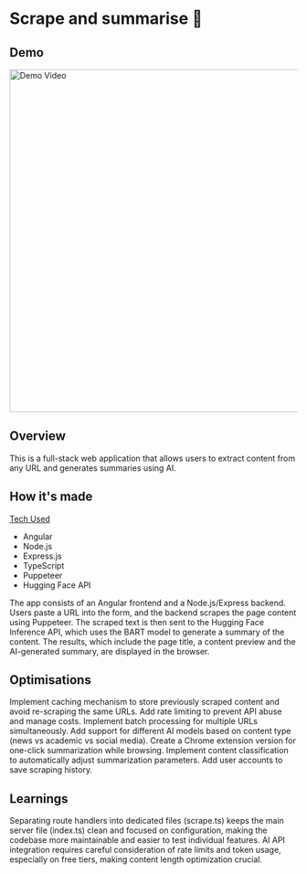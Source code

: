 # Scrape and summarise 📝

## Demo

<a href="https://www.loom.com/share/255653b15d714da4a5cf49b8c74ead2c">
  <img src="https://cdn.loom.com/sessions/thumbnails/255653b15d714da4a5cf49b8c74ead2c-e242390ca53fae5f-full-play.gif" width="600" alt="Demo Video">
</a>

## Overview 

This is a full-stack web application that allows users to extract content from any URL and generates summaries using AI. 

## How it's made 

<ins> Tech Used </ins>

* Angular
* Node.js
* Express.js
* TypeScript
* Puppeteer
* Hugging Face API

The app consists of an Angular frontend and a Node.js/Express backend. Users paste a URL into the form, and the backend scrapes the page content using Puppeteer. The scraped text is then sent to the Hugging Face Inference API, which uses the BART model to generate a summary of the content. The results, which include the page title, a content preview and the AI-generated summary, are displayed in the browser. 

## Optimisations

Implement caching mechanism to store previously scraped content and avoid re-scraping the same URLs. Add rate limiting to prevent API abuse and manage costs. Implement batch processing for multiple URLs simultaneously. Add support for different AI models based on content type (news vs academic vs social media). Create a Chrome extension version for one-click summarization while browsing. Implement content classification to automatically adjust summarization parameters. Add user accounts to save scraping history. 

## Learnings

Separating route handlers into dedicated files (scrape.ts) keeps the main server file (index.ts) clean and focused on configuration, making the codebase more maintainable and easier to test individual features. AI API integration requires careful consideration of rate limits and token usage, especially on free tiers, making content length optimization crucial.

